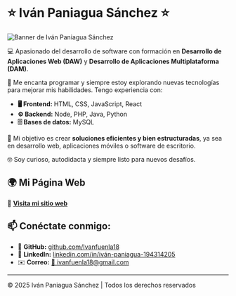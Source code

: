 # ⭐ Iván Paniagua Sánchez ⭐

![Banner de Iván Paniagua Sánchez](https://media.licdn.com/dms/image/v2/D4D16AQEnl_O6gXwsHw/profile-displaybackgroundimage-shrink_350_1400/profile-displaybackgroundimage-shrink_350_1400/0/1737642465159?e=1752710400&v=beta&t=u57tOBBVYJtNYevGhUcX2a6jU0k7cRkjeTxZVY1GAVc)

💻 Apasionado del desarrollo de software con formación en **Desarrollo de Aplicaciones Web (DAW)** y **Desarrollo de Aplicaciones Multiplataforma (DAM)**.

🚀 Me encanta programar y siempre estoy explorando nuevas tecnologías para mejorar mis habilidades. Tengo experiencia con:

- **🖥️ Frontend:** HTML, CSS, JavaScript, React  
- **⚙️ Backend:** Node, PHP, Java, Python   
- **🗄️ Bases de datos:** MySQL  

🎯 Mi objetivo es crear **soluciones eficientes y bien estructuradas**, ya sea en desarrollo web, aplicaciones móviles o software de escritorio.  

🤓 Soy curioso, autodidacta y siempre listo para nuevos desafíos.

## 🌍 Mi Página Web

📌 **[Visita mi sitio web](https://Ivanfuenla18.github.io/Personal_Web/)** 

## 📫 Conéctate conmigo:

- 🔗 **GitHub:** [github.com/Ivanfuenla18](https://github.com/Ivanfuenla18)  
- 💼 **LinkedIn:** [linkedin.com/in/iván-paniagua-194314205](https://www.linkedin.com/in/iván-paniagua-194314205/)  
- ✉️ **Correo:** [📩 ivanfuenla18@gmail.com](mailto:ivanfuenla18@gmail.com)

---

© 2025 Iván Paniagua Sánchez | Todos los derechos reservados
